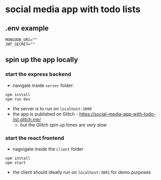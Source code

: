 # social media app with todo lists

## .env example

```.env
MONGODB_URI=""
JWT_SECRET=""
```

## spin up the app locally

### start the express backend 
- navigate inside `server` folder:
```
npm install
npm run dev
```
- the server is to run on `localhost:3000`
- the app is published on Glitch - https://social-media-app-with-todo-list.glitch.me/
  - but the Glitch spin up times are very slow

### start the react frontend
- nagvigate inside the `client` folder
```
npm install
npm start
```
- the client should ideally run on `localhost:3001` for demo purposes
